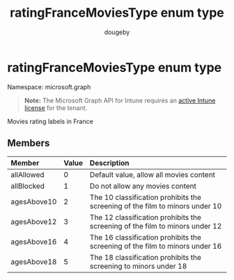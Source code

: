 ﻿---
title: "ratingFranceMoviesType enum type"
description: "Movies rating labels in France"
author: "dougeby"
localization_priority: Normal
ms.prod: "intune"
doc_type: enumPageType
---

# ratingFranceMoviesType enum type

Namespace: microsoft.graph

> **Note:** The Microsoft Graph API for Intune requires an [active Intune license](https://go.microsoft.com/fwlink/?linkid=839381) for the tenant.

Movies rating labels in France

## Members

| Member      | Value | Description                                                                  |
| :---------- | :---- | :--------------------------------------------------------------------------- |
| allAllowed  | 0     | Default value, allow all movies content                                      |
| allBlocked  | 1     | Do not allow any movies content                                              |
| agesAbove10 | 2     | The 10 classification prohibits the screening of the film to minors under 10 |
| agesAbove12 | 3     | The 12 classification prohibits the screening of the film to minors under 12 |
| agesAbove16 | 4     | The 16 classification prohibits the screening of the film to minors under 16 |
| agesAbove18 | 5     | The 18 classification prohibits the screening to minors under 18             |
